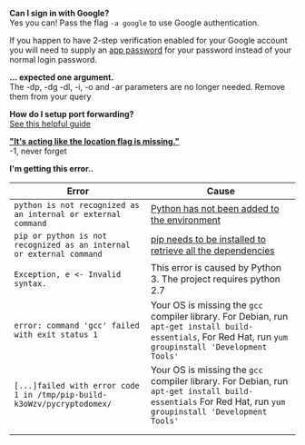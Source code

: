 **Can I sign in with Google?**<br/>
Yes you can! Pass the flag `-a google` to use Google authentication. 

If you happen to have 2-step verification enabled for your Google account you will need to supply an [app password](https://support.google.com/accounts/answer/185833?hl=en) for your password instead of your normal login password.


**... expected one argument.**<br>
The -dp, -dg -dl, -i, -o and -ar parameters are no longer needed. Remove them from your query

**How do I setup port forwarding?**<br>
[See this helpful guide](https://github.com/Langoor2/PokemonGo-Map-FAQ/blob/master/FAQ/Portforwarding.md)

**["It's acting like the location flag is missing."](http://imgur.com/a/tM3BN)**<br>
-1, never forget

**I'm getting this error..**

| Error  |  Cause |
|---|---|
| `python is not recognized as an internal or external command`  | [Python has not been added to the environment](https://github.com/Langoor2/PokemonGo-Map-FAQ/blob/master/FAQ/Enviroment_Variables_not_correct.md)  |
| `pip or python is not recognized as an internal or external command`  | [pip needs to be installed to retrieve all the dependencies](https://github.com/AHAAAAAAA/PokemonGo-Map/wiki/Installation-and-requirements)  |
| `Exception, e <- Invalid syntax.`  | This error is caused by Python 3. The project requires python 2.7  |
| `error: command 'gcc' failed with exit status 1`  | Your OS is missing the `gcc` compiler library. For Debian, run `apt-get install build-essentials`, For Red Hat, run `yum groupinstall 'Development Tools'` |
| `[...]failed with error code 1 in /tmp/pip-build-k3oWzv/pycryptodomex/`   | Your OS is missing the `gcc` compiler library. For Debian, run `apt-get install build-essentials` For Red Hat, run `yum groupinstall 'Development Tools'`  |
|   |   |
|   |   |



